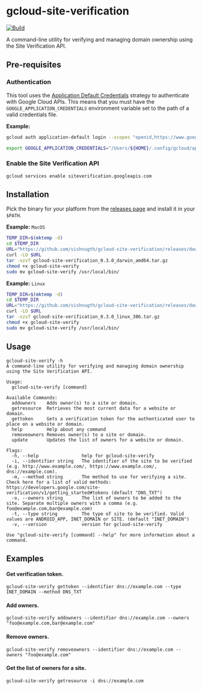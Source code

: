 # gcloud-site-verification

[![Build](https://github.com/vishnugth/gcloud-site-verification/actions/workflows/release.yml/badge.svg)](https://github.com/vishnugth/gcloud-site-verification/actions/workflows/release.yml)

A command-line utility for verifying and managing domain ownership using the Site Verification API.

## Pre-requisites

### Authentication

This tool uses the [Application Default Credentials](https://cloud.google.com/docs/authentication/production) strategy to authenticate with Google Cloud APIs. This means that you must have the `GOOGLE_APPLICATION_CREDENTIALS` environment variable set to the path of a valid credentials file.

**Example:**

```bash
gcloud auth application-default login --scopes "openid,https://www.googleapis.com/auth/userinfo.email,https://www.googleapis.com/auth/cloud-platform,https://www.googleapis.com/auth/sqlservice.login,https://www.googleapis.com/auth/siteverification,https://www.googleapis.com/auth/accounts.reauth"

export GOOGLE_APPLICATION_CREDENTIALS="/Users/${HOME}/.config/gcloud/application_default_credentials.json"
```

### Enable the Site Verification API

```
gcloud services enable siteverification.googleapis.com
```

## Installation

Pick the binary for your platform from the [releases page](https://github.com/vishnugth/gcloud-site-verification/releases/latest) and install it in your `$PATH`.

**Example:** `MacOS`

```bash
TEMP_DIR=$(mktemp -d)
cd $TEMP_DIR
URL="https://github.com/vishnugth/gcloud-site-verification/releases/download/v0.3.0/gcloud-site-verification_0.3.0_darwin_amd64.tar.gz"
curl -LO $URL
tar -xzvf gcloud-site-verification_0.3.0_darwin_amd64.tar.gz
chmod +x gcloud-site-verify
sudo mv gcloud-site-verify /usr/local/bin/
```

**Example:** `Linux`

```bash
TEMP_DIR=$(mktemp -d)
cd $TEMP_DIR
URL="https://github.com/vishnugth/gcloud-site-verification/releases/download/v0.3.0/gcloud-site-verification_0.3.0_linux_386.tar.gz"
curl -LO $URL
tar -xzvf gcloud-site-verification_0.3.0_linux_386.tar.gz
chmod +x gcloud-site-verify
sudo mv gcloud-site-verify /usr/local/bin/
```

## Usage

```console
gcloud-site-verify -h
A command-line utility for verifying and managing domain ownership using the Site Verification API.

Usage:
  gcloud-site-verify [command]

Available Commands:
  addowners    Adds owner(s) to a site or domain.
  getresource  Retrieves the most current data for a website or domain.
  gettoken     Gets a verification token for the authenticated user to place on a website or domain.
  help         Help about any command
  removeowners Removes owner(s) to a site or domain.
  update       Updates the list of owners for a website or domain.

Flags:
  -h, --help                help for gcloud-site-verify
  -i, --identifier string   The identifier of the site to be verified (e.g. http://www.example.com/, https://www.example.com/, dns://example.com).
  -m, --method string       The method to use for verifying a site. Check here for a list of valid methods: https://developers.google.com/site-verification/v1/getting_started#tokens (default "DNS_TXT")
  -o, --owners string       The list of owners to be added to the site. Separate multiple owners with a comma (e.g. foo@example.com,bar@example.com)
  -t, --type string         The type of site to be verified. Valid values are ANDROID_APP, INET_DOMAIN or SITE. (default "INET_DOMAIN")
  -v, --version             version for gcloud-site-verify

Use "gcloud-site-verify [command] --help" for more information about a command.
```

## Examples

#### Get verification token.

```console
gcloud-site-verify gettoken --identifier dns://example.com --type INET_DOMAIN --method DNS_TXT
```

#### Add owners.

```console
gcloud-site-verify addowners --identifier dns://example.com --owners "foo@example.com,bar@example.com"
```

#### Remove owners.

```console
gcloud-site-verify removeowners --identifier dns://example.com --owners "foo@example.com"
```

#### Get the list of owners for a site.

```console
gcloud-site-verify getresource -i dns://example.com
```